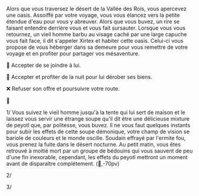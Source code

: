 Alors que vous traversez le désert de la Vallée des Rois, vous apercevez une oasis. Assoiffé par votre voyage, vous vous élancez vers la petite étendue d'eau pour vous y abreuver. Alors que vous buvez, un rire se faisant entendre derrière vous et vous fait sursauter. Lorsque vous vous retournez, un vieil homme barbu au visage caché par une large capuche vous fait face, il dit s'appeler Xirtex et habiter cette oasis. Celui-ci vous propose de vous héberger dans sa demeure pour vous remettre de votre voyage et en profiter pour partager vos mésaventure.

🍖 Accepter de se joindre à lui.

💸 Accepter et profiter de la nuit pour lui dérober ses biens.

❌ Refuser son offre et poursuivre votre route.


🍖 

1/ Vous suivez le vieil homme jusqu'à la tente qui lui sert de maison et le laissez vous servir une étrange soupe qu'il dit être une délicieuse mixture de peyotl que, par politesse, vous buvez. Il ne vous faut quelques instants pour subir les effets de cette soupe démonique, votre champ de vision se bariole de couleurs et le monde oscille. Soudain effrayé par l'ermite fou, vous prenez la fuite dans le désert nocturne. Au petit matin, vous êtes retrouvé à moitié mort par un groupe de bédouins qui vous sauvent de peu d'une fin inexorable, cependant, les effets du peyotl mettront un moment avant de disparaître complétement.
(🤢,-70pv)

2/ 

3/








